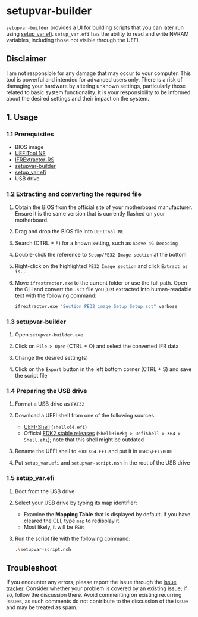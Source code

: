# setupvar-builder

`setupvar-builder` provides a UI for building scripts that you can later run using [setup_var.efi](https://github.com/datasone/setup_var.efi). `setup_var.efi` has the ability to read and write NVRAM variables, including those not visible through the UEFI.

## Disclaimer

I am not responsible for any damage that may occur to your computer. This tool is powerful and intended for advanced users only. There is a risk of damaging your hardware by altering unknown settings, particularly those related to basic system functionality. It is your responsibility to be informed about the desired settings and their impact on the system.

## 1. Usage

### 1.1 Prerequisites

- BIOS image
- [UEFITool NE](https://github.com/LongSoft/UEFITool/releases/latest)
- [IFRExtractor-RS](https://github.com/LongSoft/IFRExtractor-RS/releases/latest)
- [setupvar-builder](https://github.com/ab3lkaizen/setupvar-builder/releases/latest)
- [setup_var.efi](https://github.com/datasone/setup_var.efi/releases/latest)
- USB drive

### 1.2 Extracting and converting the required file

1. Obtain the BIOS from the official site of your motherboard manufacturer. Ensure it is the same version that is currently flashed on your motherboard.

2. Drag and drop the BIOS file into `UEFITool NE`

3. Search (CTRL + F) for a known setting, such as `Above 4G Decoding`

4. Double-click the reference to `Setup/PE32 Image section` at the bottom

5. Right-click on the highlighted `PE32 Image section` and click `Extract as is...`

6. Move `ifrextractor.exe` to the current folder or use the full path. Open the CLI and convert the `.sct` file you just extracted into human-readable text with the following command:

    ```bat
    ifrextractor.exe "Section_PE32_image_Setup_Setup.sct" verbose
    ```

### 1.3 setupvar-builder

1. Open `setupvar-builder.exe`

2. Click on `File > Open` (CTRL + O) and select the converted IFR data

3. Change the desired setting(s)

4. Click on the `Export` button in the left bottom corner (CTRL + S) and save the script file

### 1.4 Preparing the USB drive

1. Format a USB drive as `FAT32`

2. Download a UEFI shell from one of the following sources:
    - [UEFI-Shell](https://github.com/pbatard/UEFI-Shell/releases/latest) (`shellx64.efi`)
    - Official [EDK2 stable releases](https://github.com/tianocore/edk2/releases/download/edk2-stable202002/ShellBinPkg.zip) (`ShellBinPkg > UefiShell > X64 > Shell.efi`); note that this shell might be outdated

3. Rename the UEFI shell to `BOOTX64.EFI` and put it in `USB:\EFI\BOOT`

4. Put `setup_var.efi` and `setupvar-script.nsh` in the root of the USB drive

### 1.5 setup_var.efi

1. Boot from the USB drive

2. Select your USB drive by typing its map identifier:
    - Examine the **Mapping Table** that is displayed by default. If you have cleared the CLI, type `map` to redisplay it.
    - Most likely, it will be `FS0:`

3. Run the script file with the following command:

    ```sh
    .\setupvar-script.nsh
    ```

## Troubleshoot

If you encounter any errors, please report the issue through the [issue tracker](https://github.com/ab3lkaizen/setupvar-builder/issues). Consider whether your problem is covered by an existing issue; if so, follow the discussion there. Avoid commenting on existing recurring issues, as such comments do not contribute to the discussion of the issue and may be treated as spam.
